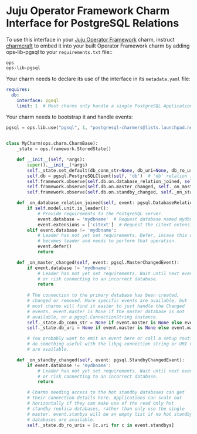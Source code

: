 Juju Operator Framework Charm Interface for PostgreSQL Relations
================================================================

To use this interface in your
[Juju Operator Framework](https://github.com/canonical/operator) charm,
instruct [charmcraft](https://github.com/canonical/charmcraft) to embed
it into your built Operator Framework charm by adding ops-lib-pgsql to
your `requirements.txt` file::

```
ops
ops-lib-pgsql
```

Your charm needs to declare its use of the interface in its `metadata.yaml` file:

```yaml
requires:
  db:
    interface: pgsql
    limit: 1  # Most charms only handle a single PostgreSQL Application.
```


Your charm needs to bootstrap it and handle events:

```python
pgsql = ops.lib.use("pgsql", 1, "postgresql-charmers@lists.launchpad.net")


class MyCharm(ops.charm.CharmBase):
    _state = ops.framework.StoredState()

    def __init__(self, *args):
        super().__init__(*args)
        self._state.set_default(db_conn_str=None, db_uri=None, db_ro_uris=[])
        self.db = pgsql.PostgreSQLClient(self, 'db')  # 'db' relation in metadata.yaml
        self.framework.observe(self.db.on.database_relation_joined, self._on_database_relation_joined)
        self.framework.observe(self.db.on.master_changed, self._on_master_changed)
        self.framework.observe(self.db.on.standby_changed, self._on_standby_changed)

    def _on_database_relation_joined(self, event: pgsql.DatabaseRelationJoinedEvent):
        if self.model.unit.is_leader():
            # Provide requirements to the PostgreSQL server.
            event.database = 'mydbname'  # Request database named mydbname
            event.extensions = ['citext']  # Request the citext extension installed
        elif event.database != 'mydbname':
            # Leader has not yet set requirements. Defer, incase this unit
            # becomes leader and needs to perform that operation.
            event.defer()
            return

    def _on_master_changed(self, event: pgsql.MasterChangedEvent):
        if event.database != 'mydbname':
            # Leader has not yet set requirements. Wait until next event,
            # or risk connecting to an incorrect database.
            return
        
        # The connection to the primary database has been created,
        # changed or removed. More specific events are available, but
        # most charms will find it easier to just handle the Changed
        # events. event.master is None if the master database is not
        # available, or a pgsql.ConnectionString instance.
        self._state.db_conn_str = None if event.master is None else event.master.conn_str
        self._state.db_uri = None if event.master is None else event.master.uri

        # You probably want to emit an event here or call a setup routine to
        # do something useful with the libpq connection string or URI now they
        # are available.

    def _on_standby_changed(self, event: pgsql.StandbyChangedEvent):
        if event.database != 'mydbname':
            # Leader has not yet set requirements. Wait until next event,
            # or risk connecting to an incorrect database.
            return

        # Charms needing access to the hot standby databases can get
        # their connection details here. Applications can scale out
        # horizontally if they can make use of the read only hot
        # standby replica databases, rather than only use the single
        # master. event.stanbys will be an empty list if no hot standby
        # databases are available.
        self._state.db_ro_uris = [c.uri for c in event.standbys]
```
